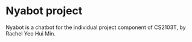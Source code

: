 # Nyabot project

Nyabot is a chatbot for the individual project component of CS2103T, by Rachel Yeo Hui Min.